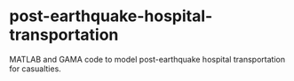 # post-earthquake-hospital-transportation
MATLAB and GAMA code to model post-earthquake hospital transportation for casualties.
